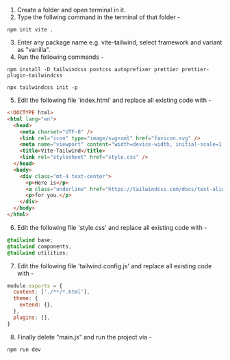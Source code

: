 1. Create a folder and open terminal in it.
2. Type the follwing command in the terminal of that folder -

```
npm init vite .
```

3. Enter any package name e.g. vite-tailwind, select framework and variant as "vanilla".
4. Run the following commands -

```
npm install -D tailwindcss postcss autoprefixer prettier prettier-plugin-tailwindcss
```

```
npx tailwindcss init -p
```

5. Edit the following file 'index.html' and replace all existing code with -

```html
<!DOCTYPE html>
<html lang="en">
  <head>
    <meta charset="UTF-8" />
    <link rel="icon" type="image/svg+xml" href="favicon.svg" />
    <meta name="viewport" content="width=device-width, initial-scale=1.0" />
    <title>Vite-Tailwind</title>
    <link rel="stylesheet" href="style.css" />
  </head>
  <body>
    <div class="mt-4 text-center">
      <p>Here is</p>
      <a class="underline" href="https://tailwindcss.com/docs/text-align">tailwindcss docs</a>
      <p>for you.</p>
    </div>
  </body>
</html>
```

6. Edit the following file 'style.css' and replace all existing code with -

```css
@tailwind base;
@tailwind components;
@tailwind utilities;
```

7. Edit the following file 'tailwind.config.js' and replace all existing code with -

```js
module.exports = {
  content: ['./**/*.html'],
  theme: {
    extend: {},
  },
  plugins: [],
}
```

8. Finally delete "main.js" and run the project via -

```
npm run dev
```
